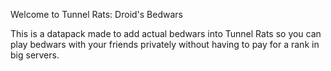 Welcome to Tunnel Rats: Droid's Bedwars

This is a datapack made to add actual bedwars into Tunnel Rats so you can play bedwars with your friends privately without having to pay for a rank in big servers. 
